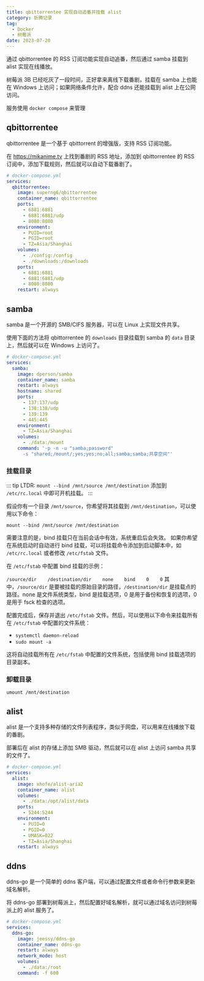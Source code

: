 ```yaml
---
title: qbittorrentee 实现自动追番并挂载 alist
category: 折腾记录
tag:
  - Docker
  - 树莓派
date: 2023-07-20
---
```


通过 qbittorrentee 的 RSS 订阅功能实现自动追番，然后通过 samba 挂载到 alist 实现在线播放。

树莓派 3B 已经吃灰了一段时间，正好拿来离线下载番剧，挂载在 samba 上也能在 Windows 上访问；如果网络条件允许，配合 ddns 还能挂载到 alist 上在公网访问。

服务使用 `docker compose` 来管理

## qbittorrentee

qbittorrentee 是一个基于 qbittorrent 的增强版，支持 RSS 订阅功能。

在 <https://mikanime.tv> 上找到番剧的 RSS 地址，添加到 qbittorrentee 的 RSS 订阅中，添加下载规则，然后就可以自动下载番剧了。

```yml
# docker-compose.yml
services:
  qbittorrentee:
    image: superng6/qbittorrentee
    container_name: qbittorrentee
    ports:
      - 6881:6881
      - 6881:6881/udp
      - 8080:8080
    environment:
      - PUID=root
      - PGID=root
      - TZ=Asia/Shanghai
    volumes:
      - ./config:/config
      - ./downloads:/downloads
    ports:
      - 6881:6881
      - 6881:6881/udp
      - 8080:8080
    restart: always
```

## samba

samba 是一个开源的 SMB/CIFS 服务器，可以在 Linux 上实现文件共享。

使用下面的方法将 qbittorrentee 的 `downloads` 目录挂载到 samba 的 `data` 目录上，然后就可以在 Windows 上访问了。

```yml
# docker-compose.yml
services:
  samba:
    image: dperson/samba
    container_name: samba
    restart: always
    hostname: shared
    ports:
      - 137:137/udp
      - 138:138/udp
      - 139:139
      - 445:445
    environment:
      - TZ=Asia/Shanghai
    volumes:
      - ./data:/mount
    command: '-p -n -u "samba;password"
      -s "shared;/mount/;yes;yes;no;all;samba;samba;共享空间"'
```

### 挂载目录

::: tip
LTDR: `mount --bind /mnt/source /mnt/destination` 添加到 `/etc/rc.local` 中即可开机挂载。
:::

假设你有一个目录 `/mnt/source`，你希望将其挂载到 `/mnt/destination`，可以使用以下命令：

`mount --bind /mnt/source /mnt/destination`

需要注意的是，bind 挂载只在当前会话中有效，系统重启后会失效。
如果你希望在系统启动时自动进行 bind 挂载，可以将挂载命令添加到启动脚本中，如 `/etc/rc.local` 或者修改 `/etc/fstab` 文件。

在 `/etc/fstab` 中配置 bind 挂载的示例：

`/source/dir    /destination/dir    none    bind    0    0`
其中，`/source/dir` 是要被挂载的原始目录的路径，`/destination/dir` 是挂载点的路径。none 是文件系统类型，bind 是挂载选项，0 是用于备份和恢复的选项，0 是用于 fsck 检查的选项。

配置完成后，保存并退出 `/etc/fstab` 文件。然后，可以使用以下命令来挂载所有在 `/etc/fstab` 中配置的文件系统：

- `systemctl daemon-reload`
- `sudo mount -a`

这将自动挂载所有在 `/etc/fstab` 中配置的文件系统，包括使用 bind 挂载选项的目录副本。

### 卸载目录

`umount /mnt/destination`

## alist

alist 是一个支持多种存储的文件列表程序，类似于网盘，可以用来在线播放下载的番剧。

部署后在 alist 的存储上添加 SMB 驱动，然后就可以在 alist 上访问 samba 共享的文件了。

```yml
# docker-compose.yml
services:
  alist:
    image: xhofe/alist-aria2
    container_name: alist
    volumes:
      - ./data:/opt/alist/data
    ports:
      - 5244:5244
    environment:
      - PUID=0
      - PGID=0
      - UMASK=022
      - TZ=Asia/Shanghai
    restart: always
```

## ddns

ddns-go 是一个简单的 ddns 客户端，可以通过配置文件或者命令行参数来更新域名解析。

将 ddns-go 部署到树莓派上，然后配置好域名解析，就可以通过域名访问到树莓派上的 alist 服务了。

```yml
# docker-compose.yml
services:
  ddns-go:
    image: jeessy/ddns-go
    container_name: ddns-go
    restart: always
    network_mode: host
    volumes:
      - ./data:/root
    command: -f 600
```
